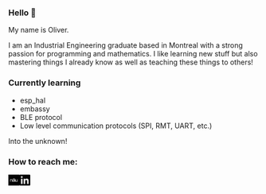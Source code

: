 ### Hello 👋
My name is Oliver.

I am an Industrial Engineering graduate based in Montreal with a strong passion for programming and mathematics. I like learning new stuff but also mastering things I already know as well as teaching these things to others!

### Currently learning

- esp_hal
- embassy
- BLE protocol
- Low level communication protocols (SPI, RMT, UART, etc.)

Into the unknown!

### How to reach me:

[<img align="left" alt="snOm3ad" width="22px" height="22px" src="https://raw.githubusercontent.com/snOm3ad/snOm3ad/main/logo-ci.jpg"/>][website]
[<img align="left" alt="snOm3ad" width="22px" height="22px" src="https://raw.githubusercontent.com/snOm3ad/snom3ad.github.io/master/linkedin.svg"/>][linkedin]

[website]: https://afermentingprogrammer.dev
[linkedin]: https://linkedin.com/in/oliver-t
